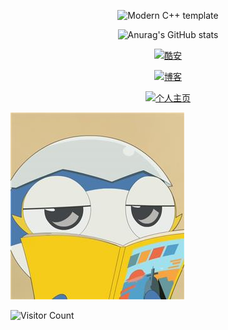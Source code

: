 <div id="title" align=center>

![Modern C++ template][github-sub-title:img]

![Anurag's GitHub stats](https://github-readme-stats.vercel.app/api?username=GUIQI008&show_icons=true&theme=radical)

[![酷安](https://img.shields.io/badge/酷安-kinmokusei-yello)](http://www.coolapk.com/u/22093725)


[![博客](https://img.shields.io/badge/博客-kinmokusei-blue)](http://blog.kinmokusei.cyou)


[![个人主页](https://img.shields.io/badge/主页-kinmokusei-white)](http://kinmokusei.cyou)

</div>

![头像](image/new_IMG_0760.png)

![Visitor Count](https://profile-counter.glitch.me/GUIQI008/count.svg)

[github-sub-title:img]: https://readme-typing-svg.herokuapp.com?font=Segoe+Script&center=true&lines=Kinmokusei

